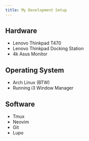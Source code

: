 ```yaml
---
title: My Development Setup
---
```


## Hardware

- Lenovo Thinkpad T470
- Lenovo Thinkpad Docking Station
- 4k Asus Monitor

## Operating System

- Arch Linux (BTW)
- Running i3 Window Manager

## Software

- Tmux
- Neovim
- Git
- Lupo
